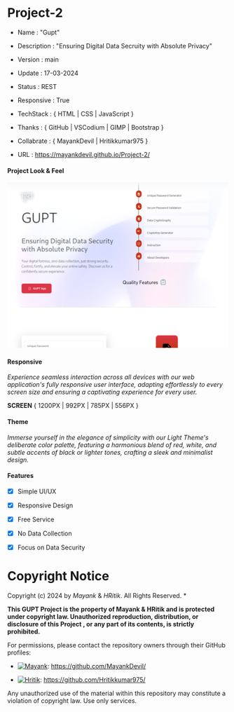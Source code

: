 
# Project-2

- Name : "Gupt"

- Description : "Ensuring Digital Data Secruity with Absolute Privacy"

- Version : main

- Update : 17-03-2024

- Status : REST

- Responsive : True

- TechStack : { HTML | CSS | JavaScript }

- Thanks : { GitHub | VSCodium | GIMP | Bootstrap }

- Collabrate : { MayankDevil | Hritikkumar975 }

- URL : https://mayankdevil.github.io/Project-2/

#### Project Look & Feel

![NETWORK_ERROR](./data/gupt.png)

#### Responsive

_Experience seamless interaction across all devices with our web application's fully responsive user interface, adapting effortlessly to every screen size and ensuring a captivating experience for every user._

  **SCREEN** { 1200PX | 992PX | 785PX | 556PX }

#### Theme

_Immerse yourself in the elegance of simplicity with our Light Theme's deliberate color palette, featuring a harmonious blend of red, white, and subtle accents of black or lighter tones, crafting a sleek and minimalist design._

#### Features

 - [x] Simple UI/UX
 
 - [x] Responsive Design
 
 - [x] Free Service
 
 - [x] No Data Collection
 
 - [x] Focus on Data Security


# Copyright Notice

Copyright (c) 2024 by _Mayank_ & _HRitik_. All Rights Reserved.                *

__This GUPT Project is the property of Mayank & HRitik and is protected under copyright law. Unauthorized reproduction, distribution, or disclosure of this Project , or any part of its contents, is strictly prohibited.__

For permissions, please contact the repository owners through their GitHub profiles:

- [![Mayank](https://img.shields.io/badge/MayankDevil-FF0000?style=for-the-badge&logo=github&logoColor=white)](https://github.com/MayankDevil/): https://github.com/MayankDevil/

- [![Hritik](https://img.shields.io/badge/Hritikkumar975-000000?style=for-the-badge&logo=github&logoColor=white)](https://github.com/Hritikkumar975/): https://github.com/Hritikkumar975/

Any unauthorized use of the material within this repository may constitute a violation of copyright law. Use only services.





